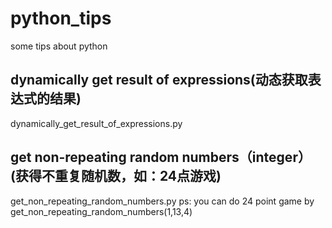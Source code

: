 # python_tips
some tips about python

## dynamically get result of expressions(动态获取表达式的结果)
  dynamically_get_result_of_expressions.py
  
## get non-repeating random numbers（integer）(获得不重复随机数，如：24点游戏)
get_non_repeating_random_numbers.py
ps: you can do 24 point game by get_non_repeating_random_numbers(1,13,4)
  


